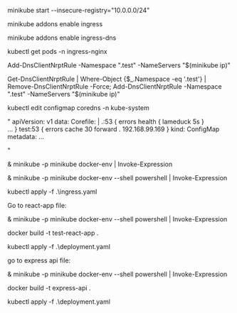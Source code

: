 minikube start --insecure-registry="10.0.0.0/24"

minikube addons enable ingress

minikube addons enable ingress-dns

kubectl get pods -n ingress-nginx

Add-DnsClientNrptRule -Namespace ".test" -NameServers "$(minikube ip)"

Get-DnsClientNrptRule | Where-Object {$_.Namespace -eq '.test'} | Remove-DnsClientNrptRule -Force; Add-DnsClientNrptRule -Namespace ".test" -NameServers "$(minikube ip)"

kubectl edit configmap coredns -n kube-system

 "
apiVersion: v1
data:
  Corefile: |
    .:53 {
        errors
        health {
           lameduck 5s
        }    
...
    }
    test:53 {
            errors
            cache 30
            forward . 192.168.99.169
    }
kind: ConfigMap
metadata:
...

 "

& minikube -p minikube docker-env | Invoke-Expression

& minikube -p minikube docker-env --shell powershell | Invoke-Expression

kubectl apply -f .\ingress.yaml

Go to react-app file: 

& minikube -p minikube docker-env --shell powershell | Invoke-Expression

docker build -t test-react-app .

kubectl apply -f .\deployment.yaml

go to express api file: 

& minikube -p minikube docker-env --shell powershell | Invoke-Expression

docker build -t express-api .

kubectl apply -f .\deployment.yaml
